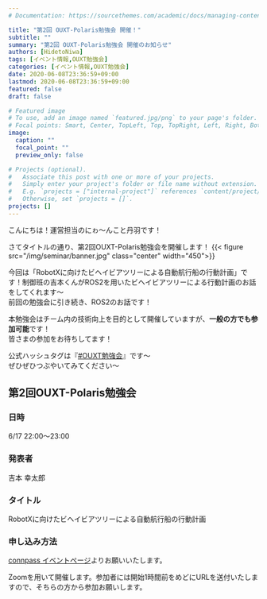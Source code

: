 ```yaml
---
# Documentation: https://sourcethemes.com/academic/docs/managing-content/

title: "第2回 OUXT-Polaris勉強会 開催！"
subtitle: ""
summary: "第2回 OUXT-Polaris勉強会 開催のお知らせ"
authors: [HidetoNiwa]
tags: [イベント情報,OUXT勉強会]
categories: [イベント情報,OUXT勉強会]
date: 2020-06-08T23:36:59+09:00
lastmod: 2020-06-08T23:36:59+09:00
featured: false
draft: false

# Featured image
# To use, add an image named `featured.jpg/png` to your page's folder.
# Focal points: Smart, Center, TopLeft, Top, TopRight, Left, Right, BottomLeft, Bottom, BottomRight.
image:
  caption: ""
  focal_point: ""
  preview_only: false

# Projects (optional).
#   Associate this post with one or more of your projects.
#   Simply enter your project's folder or file name without extension.
#   E.g. `projects = ["internal-project"]` references `content/project/deep-learning/index.md`.
#   Otherwise, set `projects = []`.
projects: []
---
```


こんにちは！運営担当のにゎ～んこと丹羽です！

さてタイトルの通り、第2回OUXT-Polaris勉強会を開催します！
{{< figure src="/img/seminar/banner.jpg" class="center" width="450">}}

今回は「RobotXに向けたビヘイビアツリーによる自動航行船の行動計画」です！制御班の吉本くんがROS2を用いたビヘイビアツリーによる行動計画のお話をしてくれます～<br>
前回の勉強会に引き続き、ROS2のお話です！

本勉強会はチーム内の技術向上を目的として開催していますが、**一般の方でも参加可能**です！<br>
皆さまの参加をお待ちしてます！

公式ハッシュタグは『[#OUXT勉強会](https://twitter.com/search?q=%23OUXT%E5%8B%89%E5%BC%B7%E4%BC%9A&src=typed_query&f=live)』です～<br>
ぜひぜひつぶやいてみてください～

## 第2回OUXT-Polaris勉強会

### 日時

6/17 22:00～23:00

### 発表者

吉本 幸太郎

### タイトル
RobotXに向けたビヘイビアツリーによる自動航行船の行動計画

### 申し込み方法

[connpass イベントページ](https://ouxt-polaris.connpass.com/event/178772/)よりお願いいたします。

Zoomを用いて開催します。参加者には開始1時間前をめどにURLを送付いたしますので、そちらの方から参加お願いします。
